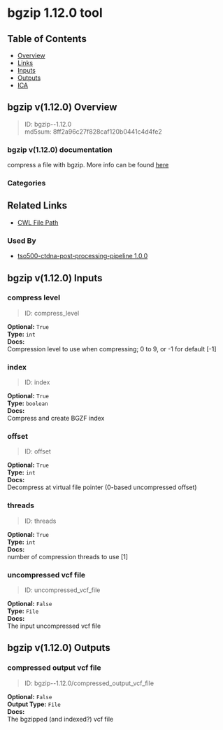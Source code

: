 
bgzip 1.12.0 tool
=================

## Table of Contents
  
- [Overview](#bgzip-v1120-overview)  
- [Links](#related-links)  
- [Inputs](#bgzip-v1120-inputs)  
- [Outputs](#bgzip-v1120-outputs)  
- [ICA](#ica)  


## bgzip v(1.12.0) Overview



  
> ID: bgzip--1.12.0  
> md5sum: 8ff2a96c27f828caf120b0441c4d4fe2

### bgzip v(1.12.0) documentation
  
compress a file with bgzip. More info can be found [here](http://www.htslib.org/doc/bgzip.html)

### Categories
  


## Related Links
  
- [CWL File Path](../../../../../../tools/bgzip/1.12.0/bgzip__1.12.0.cwl)  


### Used By
  
- [tso500-ctdna-post-processing-pipeline 1.0.0](../../../workflows/tso500-ctdna-post-processing-pipeline/1.0.0/tso500-ctdna-post-processing-pipeline__1.0.0.md)  

  


## bgzip v(1.12.0) Inputs

### compress level



  
> ID: compress_level
  
**Optional:** `True`  
**Type:** `int`  
**Docs:**  
Compression level to use when compressing; 0 to 9, or -1 for default [-1]


### index



  
> ID: index
  
**Optional:** `True`  
**Type:** `boolean`  
**Docs:**  
Compress and create BGZF index


### offset



  
> ID: offset
  
**Optional:** `True`  
**Type:** `int`  
**Docs:**  
Decompress at virtual file pointer (0-based uncompressed offset)


### threads



  
> ID: threads
  
**Optional:** `True`  
**Type:** `int`  
**Docs:**  
number of compression threads to use [1]


### uncompressed vcf file



  
> ID: uncompressed_vcf_file
  
**Optional:** `False`  
**Type:** `File`  
**Docs:**  
The input uncompressed vcf file

  


## bgzip v(1.12.0) Outputs

### compressed output vcf file



  
> ID: bgzip--1.12.0/compressed_output_vcf_file  

  
**Optional:** `False`  
**Output Type:** `File`  
**Docs:**  
The bgzipped (and indexed?) vcf file
  

  

